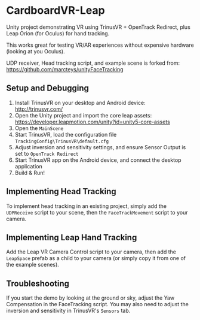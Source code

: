 # CardboardVR-Leap
Unity project demonstrating VR using TrinusVR + OpenTrack Redirect, plus Leap Orion (for Oculus) for hand tracking.

This works great for testing VR/AR experiences without expensive hardware (looking at you Oculus).

UDP receiver, Head tracking script, and example scene is forked from:
    https://github.com/marcteys/unityFaceTracking

## Setup and Debugging
1. Install TrinusVR on your desktop and Android device: http://trinusvr.com/
2. Open the Unity project and import the core leap assets:
https://developer.leapmotion.com/unity?id=unity5-core-assets
2. Open the `MainScene`
3. Start TrinusVR, load the configuration file `TrackingConfig\TrinusVR\default.cfg`
4. Adjust inversion and sensitivity settings, and ensure Sensor Output is set to `OpenTrack Redirect`
5. Start TrinusVR app on the Android device, and connect the desktop application
6. Build & Run!

## Implementing Head Tracking
To implement head tracking in an existing project, simply add the `UDPReceive` script to your scene, then the `FaceTrackMovement` script to your camera.

## Implementing Leap Hand Tracking
Add the Leap VR Camera Control script to your camera, then add the `LeapSpace` prefab as a child to your camera (or simply copy it from one of the example scenes).

## Troubleshooting
If you start the demo by looking at the ground or sky, adjust the Yaw Compensation in the FaceTracking script.
You may also need to adjust the inversion and sensitivity in TrinusVR's `Sensors` tab.
